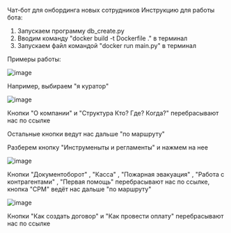 Чат-бот для онбординга новых сотрудников
Инструкцию для работы бота:
1. Запускаем программу db_create.py
2. Вводим команду "docker build -t Dockerfile ." в терминал
3. Запускаем файл командой "docker run main.py" в терминал











Примеры работы:





![image](https://github.com/user-attachments/assets/c5caf947-0f90-46a8-ad03-785f9c5f4764)




Например, выбираем "я куратор"




![image](https://github.com/user-attachments/assets/b383aa6c-bae5-47c7-bdc0-70cc71855c7d)



Кнопки "О компании" и "Структура Кто? Где? Когда?" перебрасывают нас по ссылке

Остальные кнопки ведут нас дальше "по маршруту"

Разберем кнопку "Инструменыты и регламенты" и нажмем на нее


![image](https://github.com/user-attachments/assets/9081a5c3-602f-4172-ac66-6169ea602594)



Кнопки "Документоборот" , "Касса" , "Пожарная эвакуация" , "Работа с контрагентами" , "Первая помощь" перебрасывают нас по ссылке, кнопка "CPM" ведёт нас дальше "по маршруту"


![image](https://github.com/user-attachments/assets/cbd6493c-c29b-498a-b3b4-617877f42f49)



Кнопки "Как создать договор" и "Как провести оплату" перебрасывают нас по ссылке
